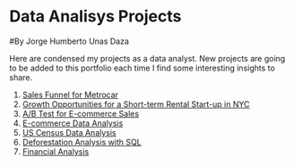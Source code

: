 # Data Analisys Projects 

#By Jorge Humberto Unas Daza

Here are condensed my projects as a data analyst. New projects are going to be added to this portfolio each time I find some interesting insights to share.

1. <a> [Sales Funnel for Metrocar](https://github.com/jorgeUnas/Sales-Funnel-for-Metrocar/blob/main/README.md) </a>
2. <a> [Growth Opportunities for a Short-term Rental Start-up in NYC](https://github.com/jorgeUnas/Growth_Opportunities_for_a_Short-term_Rental_Start-up) </a>
3. <a> [A/B Test for E-commerce Sales](https://github.com/jorgeUnas/A-B-Test-for-E-commerce-Sales) </a>
4. <a> [E-commerce Data Analysis](https://github.com/jorgeUnas/E-commerce_Data_Analysis/blob/main/README.md) </a>
5. <a> [US Census Data Analysis](https://github.com/jorgeUnas/US_Census_Data_Analysis/blob/main/README.md) </a>
6. <a> [Deforestation Analysis with SQL](https://github.com/jorgeUnas/Deforestation_Analysis_SQL/blob/main/README.md) </a>
7. <a> [Financial Analysis](https://github.com/jorgeUnas/Financial_Analysis) </a>
